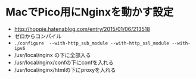 # MacでPico用にNginxを動かす設定

* http://hoppie.hatenablog.com/entry/2015/01/06/213518
* ゼロからコンパイル
* `./configure  --with-http_sub_module --with-http_ssl_module --with-ipv6`
* /usr/local/nginx の下に全部入る
* /usr/local/nginx/confの下にconfを入れる
* /usr/local/nginx/htmlの下にproxyを入れる

